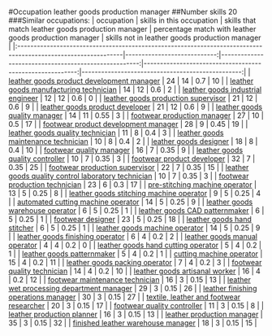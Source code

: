 #Occupation leather goods production manager
##Number skills 20
###Similar occupations:
| occupation                                                                                                    |   skills in this occupation |   skills that match leather goods production manager |   percentage match with leather goods production manager |   skills not in leather goods production manager |
|:--------------------------------------------------------------------------------------------------------------|----------------------------:|-----------------------------------------------------:|---------------------------------------------------------:|-------------------------------------------------:|
| [leather goods product development manager](leather_goods_product_development_manager.md)                     |                          24 |                                                   14 |                                                     0.7  |                                               10 |
| [leather goods manufacturing technician](leather_goods_manufacturing_technician.md)                           |                          14 |                                                   12 |                                                     0.6  |                                                2 |
| [leather goods industrial engineer](leather_goods_industrial_engineer.md)                                     |                          12 |                                                   12 |                                                     0.6  |                                                0 |
| [leather goods production supervisor](leather_goods_production_supervisor.md)                                 |                          21 |                                                   12 |                                                     0.6  |                                                9 |
| [leather goods product developer](leather_goods_product_developer.md)                                         |                          21 |                                                   12 |                                                     0.6  |                                                9 |
| [leather goods quality manager](leather_goods_quality_manager.md)                                             |                          14 |                                                   11 |                                                     0.55 |                                                3 |
| [footwear production manager](footwear_production_manager.md)                                                 |                          27 |                                                   10 |                                                     0.5  |                                               17 |
| [footwear product development manager](footwear_product_development_manager.md)                               |                          28 |                                                    9 |                                                     0.45 |                                               19 |
| [leather goods quality technician](leather_goods_quality_technician.md)                                       |                          11 |                                                    8 |                                                     0.4  |                                                3 |
| [leather goods maintenance technician](leather_goods_maintenance_technician.md)                               |                          10 |                                                    8 |                                                     0.4  |                                                2 |
| [leather goods designer](leather_goods_designer.md)                                                           |                          18 |                                                    8 |                                                     0.4  |                                               10 |
| [footwear quality manager](footwear_quality_manager.md)                                                       |                          16 |                                                    7 |                                                     0.35 |                                                9 |
| [leather goods quality controller](leather_goods_quality_controller.md)                                       |                          10 |                                                    7 |                                                     0.35 |                                                3 |
| [footwear product developer](footwear_product_developer.md)                                                   |                          32 |                                                    7 |                                                     0.35 |                                               25 |
| [footwear production supervisor](footwear_production_supervisor.md)                                           |                          22 |                                                    7 |                                                     0.35 |                                               15 |
| [leather goods quality control laboratory technician](leather_goods_quality_control_laboratory_technician.md) |                          10 |                                                    7 |                                                     0.35 |                                                3 |
| [footwear production technician](footwear_production_technician.md)                                           |                          23 |                                                    6 |                                                     0.3  |                                               17 |
| [pre-stitching machine operator](pre-stitching_machine_operator.md)                                           |                          13 |                                                    5 |                                                     0.25 |                                                8 |
| [leather goods stitching machine operator](leather_goods_stitching_machine_operator.md)                       |                           9 |                                                    5 |                                                     0.25 |                                                4 |
| [automated cutting machine operator](automated_cutting_machine_operator.md)                                   |                          14 |                                                    5 |                                                     0.25 |                                                9 |
| [leather goods warehouse operator](leather_goods_warehouse_operator.md)                                       |                           6 |                                                    5 |                                                     0.25 |                                                1 |
| [leather goods CAD patternmaker](leather_goods_CAD_patternmaker.md)                                           |                           6 |                                                    5 |                                                     0.25 |                                                1 |
| [footwear designer](footwear_designer.md)                                                                     |                          23 |                                                    5 |                                                     0.25 |                                               18 |
| [leather goods hand stitcher](leather_goods_hand_stitcher.md)                                                 |                           6 |                                                    5 |                                                     0.25 |                                                1 |
| [leather goods machine operator](leather_goods_machine_operator.md)                                           |                          14 |                                                    5 |                                                     0.25 |                                                9 |
| [leather goods finishing operator](leather_goods_finishing_operator.md)                                       |                           6 |                                                    4 |                                                     0.2  |                                                2 |
| [leather goods manual operator](leather_goods_manual_operator.md)                                             |                           4 |                                                    4 |                                                     0.2  |                                                0 |
| [leather goods hand cutting operator](leather_goods_hand_cutting_operator.md)                                 |                           5 |                                                    4 |                                                     0.2  |                                                1 |
| [leather goods patternmaker](leather_goods_patternmaker.md)                                                   |                           5 |                                                    4 |                                                     0.2  |                                                1 |
| [cutting machine operator](cutting_machine_operator.md)                                                       |                          15 |                                                    4 |                                                     0.2  |                                               11 |
| [leather goods packing operator](leather_goods_packing_operator.md)                                           |                           7 |                                                    4 |                                                     0.2  |                                                3 |
| [footwear quality technician](footwear_quality_technician.md)                                                 |                          14 |                                                    4 |                                                     0.2  |                                               10 |
| [leather goods artisanal worker](leather_goods_artisanal_worker.md)                                           |                          16 |                                                    4 |                                                     0.2  |                                               12 |
| [footwear maintenance technician](footwear_maintenance_technician.md)                                         |                          16 |                                                    3 |                                                     0.15 |                                               13 |
| [leather wet processing department manager](leather_wet_processing_department_manager.md)                     |                          29 |                                                    3 |                                                     0.15 |                                               26 |
| [leather finishing operations manager](leather_finishing_operations_manager.md)                               |                          30 |                                                    3 |                                                     0.15 |                                               27 |
| [textile, leather and footwear researcher](textile,_leather_and_footwear_researcher.md)                       |                          20 |                                                    3 |                                                     0.15 |                                               17 |
| [footwear quality controller](footwear_quality_controller.md)                                                 |                          11 |                                                    3 |                                                     0.15 |                                                8 |
| [leather production planner](leather_production_planner.md)                                                   |                          16 |                                                    3 |                                                     0.15 |                                               13 |
| [leather production manager](leather_production_manager.md)                                                   |                          35 |                                                    3 |                                                     0.15 |                                               32 |
| [finished leather warehouse manager](finished_leather_warehouse_manager.md)                                   |                          18 |                                                    3 |                                                     0.15 |                                               15 |
